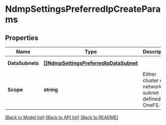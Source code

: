 # NdmpSettingsPreferredIpCreateParams

## Properties
Name | Type | Description | Notes
------------ | ------------- | ------------- | -------------
**DataSubnets** | [**[]NdmpSettingsPreferredIpDataSubnet**](NdmpSettingsPreferredIpDataSubnet.md) |  | [default to null]
**Scope** | **string** | Either cluster or a network subnet defined in OneFS. | [default to null]

[[Back to Model list]](../README.md#documentation-for-models) [[Back to API list]](../README.md#documentation-for-api-endpoints) [[Back to README]](../README.md)


